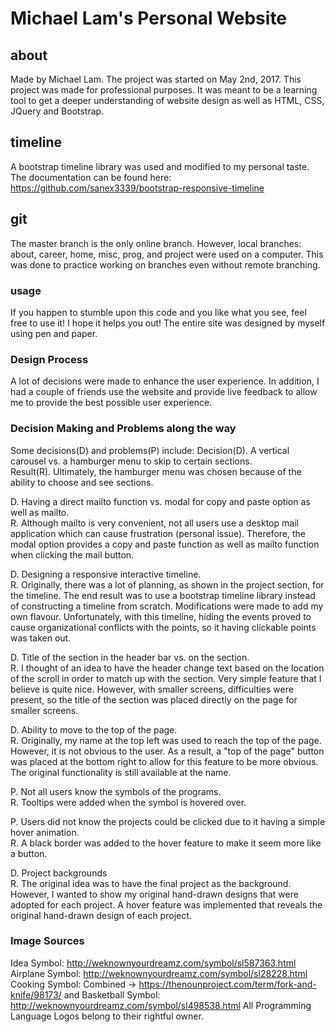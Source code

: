 # Michael Lam's Personal Website
## about
Made by Michael Lam. The project was started on May 2nd, 2017.
This project was made for professional purposes. It was meant
to be a learning tool to get a deeper understanding of website
design as well as HTML, CSS, JQuery and Bootstrap.

## timeline
A bootstrap timeline library was used and modified to my personal taste. The documentation can be found here:
https://github.com/sanex3339/bootstrap-responsive-timeline

## git
The master branch is the only online branch. However, local branches: about, career, home, misc, prog, and project were used on a computer. This was done to practice working on branches even without remote branching.

### usage
If you happen to stumble upon this code and you like what you
see, feel free to use it! I hope it helps you out! The entire site was designed by myself using pen and paper.

### Design Process
A lot of decisions were made to enhance the user experience. In addition, I had a couple of friends use the website and provide live feedback to allow me to provide the best possible user experience.

### Decision Making and Problems along the way
Some decisions(D) and problems(P) include:
Decision(D). A vertical carousel vs. a hamburger menu to skip to certain sections. <br>
Result(R). Ultimately, the hamburger menu was chosen because of the ability to choose and see sections.

D. Having a direct mailto function vs. modal for copy and paste option as well as mailto. <br>
R. Although mailto is very convenient, not all users use a desktop mail application which can cause frustration (personal issue). Therefore, the modal option provides a copy and paste function as well as mailto function when clicking the mail button.

D. Designing a responsive interactive timeline. <br>
R. Originally, there was a lot of planning, as shown in the project section, for the timeline. The end result was to use a bootstrap timeline library instead of constructing a timeline from scratch. Modifications were made to add my own flavour. Unfortunately, with this timeline, hiding the events proved to cause organizational conflicts with the points, so it having clickable points was taken out.

D. Title of the section in the header bar vs. on the section. <br>
R. I thought of an idea to have the header change text based on the location of the scroll in order to match up with the section. Very simple feature that I believe is quite nice. However, with smaller screens, difficulties were present, so the title of the section was placed directly on the page for smaller screens.

D. Ability to move to the top of the page. <br>
R. Originally, my name at the top left was used to reach the top of the page. However, it is not obvious to the user. As a result, a "top of the page" button was placed at the bottom right to allow for this feature to be more obvious. The original functionality is still available at the name.

P. Not all users know the symbols of the programs. <br>
R. Tooltips were added when the symbol is hovered over.

P. Users did not know the projects could be clicked due to it having a simple hover animation. <br>
R. A black border was added to the hover feature to make it seem more like a button.

D. Project backgrounds <br>
R. The original idea was to have the final project as the background. However, I wanted to show my original hand-drawn designs that were adopted for each project. A hover feature was implemented that reveals the original hand-drawn design of each project.

### Image Sources
Idea Symbol: http://weknownyourdreamz.com/symbol/sl587363.html
Airplane Symbol: http://weknownyourdreamz.com/symbol/sl28228.html
Cooking Symbol: Combined -> https://thenounproject.com/term/fork-and-knife/98173/
  and
Basketball Symbol: http://weknownyourdreamz.com/symbol/sl498538.html
All Programming Language Logos belong to their rightful owner.
